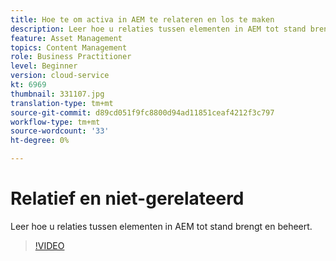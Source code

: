 ```yaml
---
title: Hoe te om activa in AEM te relateren en los te maken
description: Leer hoe u relaties tussen elementen in AEM tot stand brengt en beheert.
feature: Asset Management
topics: Content Management
role: Business Practitioner
level: Beginner
version: cloud-service
kt: 6969
thumbnail: 331107.jpg
translation-type: tm+mt
source-git-commit: d89cd051f9fc8800d94ad11851ceaf4212f3c797
workflow-type: tm+mt
source-wordcount: '33'
ht-degree: 0%

---
```



# Relatief en niet-gerelateerd

Leer hoe u relaties tussen elementen in AEM tot stand brengt en beheert.

>[!VIDEO](https://video.tv.adobe.com/v/331107/?quality=12&learn=on&hidetitle=true)